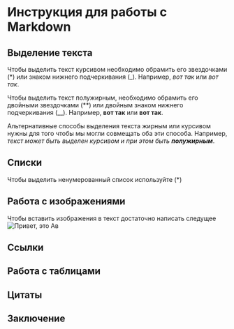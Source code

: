# Инструкция для работы с Markdown

## Выделение текста

Чтобы выделить текст курсивом необходимо обрамить его звездочками (*) или знаком нижнего подчеркивания (_). Например, *вот так* или _вот так_.

Чтобы выделить текст полужирным, необходимо обрамить его двойными звездочками (**) или двойным знаком нижнего подчеркивания (__). Например, **вот так** или __вот так__.

Альтернативные способы выделения текста жирным или курсивом нужны для того чтобы мы могли совмещать оба эти способа. Например, _текст может быть выделен курсивом и при этом быть **полужирным**_.

## Списки 
Чтобы выделить ненумерованный список используйте (*)
## Работа с изображениями

Чтобы вставить изображения в текст достаточно написать следущее ![Привет, это Ав](af.png)

## Ссылки

## Работа с таблицами

## Цитаты

## Заключение